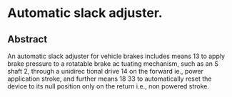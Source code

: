 # Automatic slack adjuster.

## Abstract
An automatic slack adjuster for vehicle brakes includes means 13 to apply brake pressure to a rotatable brake ac tuating mechanism, such as an S shaft 2, through a unidirec tional drive 14 on the forward ie., power application stroke, and further means 18 33 to automatically reset the device to its null position only on the return i.e., non powered stroke.